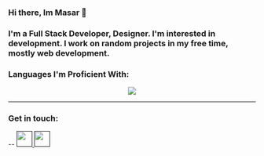 ### Hi there, Im Masar 👋

### I'm a Full Stack Developer, Designer. I'm interested in development. I work on random projects in my free time, mostly web development.


### Languages I'm Proficient With:
<p align="center">
  <a href="https://skillicons.dev">
    <img src="https://skillicons.dev/icons?i=css,bots,firebase,html,js,mongodb,nextjs,nodejs,react,tailwind,ts" />
  </a>
</p>

---

### Get in touch:   
--
<a href="">
  <img height="32" width="32" src="https://cdn.jsdelivr.net/npm/simple-icons@v6/icons/linkedin.svg" />
</a>
<a href="">
  <img height="32" width="32" src="https://cdn.jsdelivr.net/npm/simple-icons@v6/icons/discord.svg" />
</a> 

